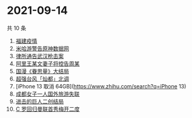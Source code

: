 # 2021-09-14

共 10 条

<!-- BEGIN -->
<!-- 最后更新时间 Tue Sep 14 2021 00:18:06 GMT+0800 (China Standard Time) -->

1. [福建疫情](https://www.zhihu.com/search?q=福建疫情)
1. [米哈游警告原神数据网](https://www.zhihu.com/search?q=原神)
1. [律所通告武汉枪击案](https://www.zhihu.com/search?q=武汉枪击)
1. [阿里王某文妻子将控告周某](https://www.zhihu.com/search?q=王某文)
1. [国漫《眷思量》大结局](https://www.zhihu.com/search?q=眷思量)
1. [超强台风「灿都」北调](https://www.zhihu.com/search?q=灿都)
1. [iPhone 13 取消 64GB](https://www.zhihu.com/search?q=iPhone 13)
1. [成都女子一人国外旅游失联](https://www.zhihu.com/search?q=成都女子失联)
1. [进击的巨人二创结局](https://www.zhihu.com/search?q=进击的巨人)
1. [C 罗回归曼联首秀梅开二度](https://www.zhihu.com/search?q=C罗)

<!-- END -->
